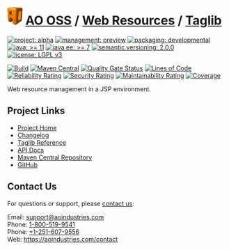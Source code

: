 # [<img src="ao-logo.png" alt="AO Logo" width="35" height="40">](https://github.com/ao-apps) [AO OSS](https://github.com/ao-apps/ao-oss) / [Web Resources](https://github.com/ao-apps/ao-web-resources) / [Taglib](https://github.com/ao-apps/ao-web-resources-taglib)

[![project: alpha](https://oss.aoapps.com/ao-badges/project-alpha.svg)](https://aoindustries.com/life-cycle#project-alpha)
[![management: preview](https://oss.aoapps.com/ao-badges/management-preview.svg)](https://aoindustries.com/life-cycle#management-preview)
[![packaging: developmental](https://oss.aoapps.com/ao-badges/packaging-developmental.svg)](https://aoindustries.com/life-cycle#packaging-developmental)  
[![java: &gt;= 11](https://oss.aoapps.com/ao-badges/java-11.svg)](https://docs.oracle.com/en/java/javase/11/)
[![java ee: &gt;= 7](https://oss.aoapps.com/ao-badges/javaee-7.svg)](https://docs.oracle.com/javaee/7/)
[![semantic versioning: 2.0.0](https://oss.aoapps.com/ao-badges/semver-2.0.0.svg)](https://semver.org/spec/v2.0.0.html)
[![license: LGPL v3](https://oss.aoapps.com/ao-badges/license-lgpl-3.0.svg)](https://www.gnu.org/licenses/lgpl-3.0)

[![Build](https://github.com/ao-apps/ao-web-resources-taglib/workflows/Build/badge.svg?branch=master)](https://github.com/ao-apps/ao-web-resources-taglib/actions?query=workflow%3ABuild)
[![Maven Central](https://maven-badges.herokuapp.com/maven-central/com.aoapps/ao-web-resources-taglib/badge.svg)](https://maven-badges.herokuapp.com/maven-central/com.aoapps/ao-web-resources-taglib)
[![Quality Gate Status](https://sonarcloud.io/api/project_badges/measure?branch=master&project=com.aoapps%3Aao-web-resources-taglib&metric=alert_status)](https://sonarcloud.io/dashboard?branch=master&id=com.aoapps%3Aao-web-resources-taglib)
[![Lines of Code](https://sonarcloud.io/api/project_badges/measure?branch=master&project=com.aoapps%3Aao-web-resources-taglib&metric=ncloc)](https://sonarcloud.io/component_measures?branch=master&id=com.aoapps%3Aao-web-resources-taglib&metric=ncloc)  
[![Reliability Rating](https://sonarcloud.io/api/project_badges/measure?branch=master&project=com.aoapps%3Aao-web-resources-taglib&metric=reliability_rating)](https://sonarcloud.io/component_measures?branch=master&id=com.aoapps%3Aao-web-resources-taglib&metric=Reliability)
[![Security Rating](https://sonarcloud.io/api/project_badges/measure?branch=master&project=com.aoapps%3Aao-web-resources-taglib&metric=security_rating)](https://sonarcloud.io/component_measures?branch=master&id=com.aoapps%3Aao-web-resources-taglib&metric=Security)
[![Maintainability Rating](https://sonarcloud.io/api/project_badges/measure?branch=master&project=com.aoapps%3Aao-web-resources-taglib&metric=sqale_rating)](https://sonarcloud.io/component_measures?branch=master&id=com.aoapps%3Aao-web-resources-taglib&metric=Maintainability)
[![Coverage](https://sonarcloud.io/api/project_badges/measure?branch=master&project=com.aoapps%3Aao-web-resources-taglib&metric=coverage)](https://sonarcloud.io/component_measures?branch=master&id=com.aoapps%3Aao-web-resources-taglib&metric=Coverage)

Web resource management in a JSP environment.

## Project Links
* [Project Home](https://oss.aoapps.com/web-resources/taglib/)
* [Changelog](https://oss.aoapps.com/web-resources/taglib/changelog)
* [Taglib Reference](https://oss.aoapps.com/web-resources/taglib/ao-web-resources.tld/)
* [API Docs](https://oss.aoapps.com/web-resources/taglib/apidocs/)
* [Maven Central Repository](https://central.sonatype.com/artifact/com.aoapps/ao-web-resources-taglib)
* [GitHub](https://github.com/ao-apps/ao-web-resources-taglib)

## Contact Us
For questions or support, please [contact us](https://aoindustries.com/contact):

Email: [support@aoindustries.com](mailto:support@aoindustries.com)  
Phone: [1-800-519-9541](tel:1-800-519-9541)  
Phone: [+1-251-607-9556](tel:+1-251-607-9556)  
Web: https://aoindustries.com/contact
